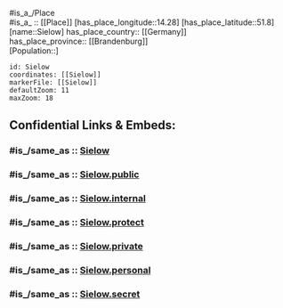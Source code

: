 ﻿---
confidential: public
isDeleted: false
location:
- 51.8
- 14.28
mapmarker: city
mapzoom:
- 7
- 12
SpocWebEntityId: 34252
tags:
- geo/City
type: City
---

#is_a_/Place  
#is_a_ :: [[Place]] 
[has_place_longitude::14.28] 
[has_place_latitude::51.8] 
[name::Sielow] 
has_place_country:: [[Germany]]  
has_place_province:: [[Brandenburg]]  
[Population::] 



```leaflet
id: Sielow
coordinates: [[Sielow]] 
markerFile: [[Sielow]] 
defaultZoom: 11 
maxZoom: 18
```


## Confidential Links & Embeds: 

### #is_/same_as :: [Sielow](/_Standards/Earth/Continent/Europe/Europe~Central/Germany/Germany~East/Brandenburg/counties~Brandenburg/Cottbus/Sielow.md) 

### #is_/same_as :: [Sielow.public](/_public/Earth/Continent/Europe/Europe~Central/Germany/Germany~East/Brandenburg/counties~Brandenburg/Cottbus/Sielow.public.md) 

### #is_/same_as :: [Sielow.internal](/_internal/Earth/Continent/Europe/Europe~Central/Germany/Germany~East/Brandenburg/counties~Brandenburg/Cottbus/Sielow.internal.md) 

### #is_/same_as :: [Sielow.protect](/_protect/Earth/Continent/Europe/Europe~Central/Germany/Germany~East/Brandenburg/counties~Brandenburg/Cottbus/Sielow.protect.md) 

### #is_/same_as :: [Sielow.private](/_private/Earth/Continent/Europe/Europe~Central/Germany/Germany~East/Brandenburg/counties~Brandenburg/Cottbus/Sielow.private.md) 

### #is_/same_as :: [Sielow.personal](/_personal/Earth/Continent/Europe/Europe~Central/Germany/Germany~East/Brandenburg/counties~Brandenburg/Cottbus/Sielow.personal.md) 

### #is_/same_as :: [Sielow.secret](/_secret/Earth/Continent/Europe/Europe~Central/Germany/Germany~East/Brandenburg/counties~Brandenburg/Cottbus/Sielow.secret.md)

